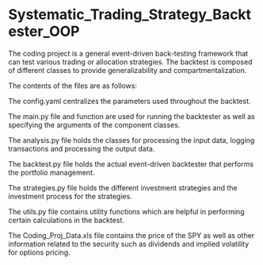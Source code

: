 # Systematic_Trading_Strategy_Backtester_OOP
The coding project is a general event-driven back-testing framework that can test various trading or allocation strategies.
The backtest is composed of different classes to provide generalizability and compartmentalization.

The contents of the files are as follows:

The config.yaml centralizes the parameters used throughout the backtest.

The main.py file and function are used for running the backtester as well as specifying the arguments of the component classes.

The analysis.py file holds the classes for processing the input data, logging transactions and processing the output data.

The backtest.py file holds the actual event-driven backtester that performs the portfolio management.

The strategies.py file holds the different investment strategies and the investment process for the strategies.

The utils.py file contains utility functions which are helpful in performing certain calculations in the backtest.

The Coding_Proj_Data.xls file contains the price of the SPY as well as other information related to the security such as dividends and implied volatility for options pricing.
